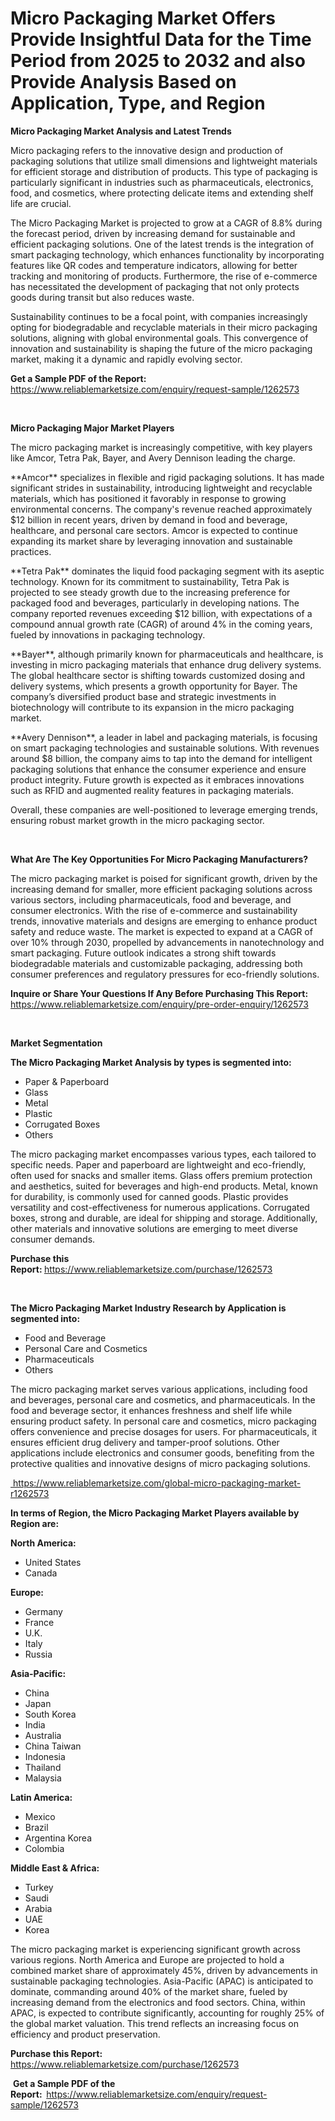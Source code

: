 <p><h1>Micro Packaging Market Offers Provide Insightful Data for the Time Period from 2025 to 2032 and also Provide Analysis Based on Application, Type, and Region</h1></p><p><strong>Micro Packaging Market Analysis and Latest Trends</strong></p>
<p><p>Micro packaging refers to the innovative design and production of packaging solutions that utilize small dimensions and lightweight materials for efficient storage and distribution of products. This type of packaging is particularly significant in industries such as pharmaceuticals, electronics, food, and cosmetics, where protecting delicate items and extending shelf life are crucial. </p><p>The Micro Packaging Market is projected to grow at a CAGR of 8.8% during the forecast period, driven by increasing demand for sustainable and efficient packaging solutions. One of the latest trends is the integration of smart packaging technology, which enhances functionality by incorporating features like QR codes and temperature indicators, allowing for better tracking and monitoring of products. Furthermore, the rise of e-commerce has necessitated the development of packaging that not only protects goods during transit but also reduces waste.</p><p>Sustainability continues to be a focal point, with companies increasingly opting for biodegradable and recyclable materials in their micro packaging solutions, aligning with global environmental goals. This convergence of innovation and sustainability is shaping the future of the micro packaging market, making it a dynamic and rapidly evolving sector.</p></p>
<p><strong>Get a Sample PDF of the Report:&nbsp;</strong> <a href="https://www.reliablemarketsize.com/enquiry/request-sample/1262573?utm_campaign=3015&utm_medium=2&utm_source=Github&utm_content=ia&utm_term=19042025&utm_id=micro-packaging">https://www.reliablemarketsize.com/enquiry/request-sample/1262573</a></p>
<p>&nbsp;</p>
<p><strong>Micro Packaging Major Market Players</strong></p>
<p><p>The micro packaging market is increasingly competitive, with key players like Amcor, Tetra Pak, Bayer, and Avery Dennison leading the charge. </p><p>**Amcor** specializes in flexible and rigid packaging solutions. It has made significant strides in sustainability, introducing lightweight and recyclable materials, which has positioned it favorably in response to growing environmental concerns. The company's revenue reached approximately $12 billion in recent years, driven by demand in food and beverage, healthcare, and personal care sectors. Amcor is expected to continue expanding its market share by leveraging innovation and sustainable practices.</p><p>**Tetra Pak** dominates the liquid food packaging segment with its aseptic technology. Known for its commitment to sustainability, Tetra Pak is projected to see steady growth due to the increasing preference for packaged food and beverages, particularly in developing nations. The company reported revenues exceeding $12 billion, with expectations of a compound annual growth rate (CAGR) of around 4% in the coming years, fueled by innovations in packaging technology.</p><p>**Bayer**, although primarily known for pharmaceuticals and healthcare, is investing in micro packaging materials that enhance drug delivery systems. The global healthcare sector is shifting towards customized dosing and delivery systems, which presents a growth opportunity for Bayer. The company’s diversified product base and strategic investments in biotechnology will contribute to its expansion in the micro packaging market.</p><p>**Avery Dennison**, a leader in label and packaging materials, is focusing on smart packaging technologies and sustainable solutions. With revenues around $8 billion, the company aims to tap into the demand for intelligent packaging solutions that enhance the consumer experience and ensure product integrity. Future growth is expected as it embraces innovations such as RFID and augmented reality features in packaging materials.</p><p>Overall, these companies are well-positioned to leverage emerging trends, ensuring robust market growth in the micro packaging sector.</p></p>
<p>&nbsp;</p>
<p><strong>What Are The Key Opportunities For Micro Packaging Manufacturers?</strong></p>
<p><p>The micro packaging market is poised for significant growth, driven by the increasing demand for smaller, more efficient packaging solutions across various sectors, including pharmaceuticals, food and beverage, and consumer electronics. With the rise of e-commerce and sustainability trends, innovative materials and designs are emerging to enhance product safety and reduce waste. The market is expected to expand at a CAGR of over 10% through 2030, propelled by advancements in nanotechnology and smart packaging. Future outlook indicates a strong shift towards biodegradable materials and customizable packaging, addressing both consumer preferences and regulatory pressures for eco-friendly solutions.</p></p>
<p><strong>Inquire or Share Your Questions If Any Before Purchasing This Report:</strong> <a href="https://www.reliablemarketsize.com/enquiry/pre-order-enquiry/1262573?utm_campaign=3015&utm_medium=2&utm_source=Github&utm_content=ia&utm_term=19042025&utm_id=micro-packaging">https://www.reliablemarketsize.com/enquiry/pre-order-enquiry/1262573</a></p>
<p>&nbsp;</p>
<p><strong>Market Segmentation</strong></p>
<p><strong>The Micro Packaging Market Analysis by types is segmented into:</strong></p>
<p><ul><li>Paper & Paperboard</li><li>Glass</li><li>Metal</li><li>Plastic</li><li>Corrugated Boxes</li><li>Others</li></ul></p>
<p><p>The micro packaging market encompasses various types, each tailored to specific needs. Paper and paperboard are lightweight and eco-friendly, often used for snacks and smaller items. Glass offers premium protection and aesthetics, suited for beverages and high-end products. Metal, known for durability, is commonly used for canned goods. Plastic provides versatility and cost-effectiveness for numerous applications. Corrugated boxes, strong and durable, are ideal for shipping and storage. Additionally, other materials and innovative solutions are emerging to meet diverse consumer demands.</p></p>
<p><strong>Purchase this Report:&nbsp;</strong><a href="https://www.reliablemarketsize.com/purchase/1262573?utm_campaign=3015&utm_medium=2&utm_source=Github&utm_content=ia&utm_term=19042025&utm_id=micro-packaging">https://www.reliablemarketsize.com/purchase/1262573</a></p>
<p>&nbsp;</p>
<p><strong>The Micro Packaging Market Industry Research by Application is segmented into:</strong></p>
<p><ul><li>Food and Beverage</li><li>Personal Care and Cosmetics</li><li>Pharmaceuticals</li><li>Others</li></ul></p>
<p><p>The micro packaging market serves various applications, including food and beverages, personal care and cosmetics, and pharmaceuticals. In the food and beverage sector, it enhances freshness and shelf life while ensuring product safety. In personal care and cosmetics, micro packaging offers convenience and precise dosages for users. For pharmaceuticals, it ensures efficient drug delivery and tamper-proof solutions. Other applications include electronics and consumer goods, benefiting from the protective qualities and innovative designs of micro packaging solutions.</p></p>
<p><a href="https://www.reliablemarketsize.com/global-micro-packaging-market-r1262573?utm_campaign=3015&utm_medium=2&utm_source=Github&utm_content=ia&utm_term=19042025&utm_id=micro-packaging">&nbsp;https://www.reliablemarketsize.com/global-micro-packaging-market-r1262573</a></p>
<p><strong>In terms of Region, the Micro Packaging Market Players available by Region are:</strong></p>
<p>
    <p> <strong> North America: </strong>
        <ul>
            <li>United States</li>
            <li>Canada</li>
        </ul>
        </p> 
    <p> <strong> Europe: </strong>
        <ul>
            <li>Germany</li>
            <li>France</li>
            <li>U.K.</li>
            <li>Italy</li>
            <li>Russia</li>
        </ul>
        </p> 
    <p> <strong> Asia-Pacific: </strong>
        <ul>
            <li>China</li>
            <li>Japan</li>
            <li>South Korea</li>
            <li>India</li>
            <li>Australia</li>
            <li>China Taiwan</li>
            <li>Indonesia</li>
            <li>Thailand</li>
            <li>Malaysia</li>
        </ul>
        </p> 
    <p> <strong> Latin America: </strong>
        <ul>
            <li>Mexico</li>
            <li>Brazil</li>
            <li>Argentina Korea</li>
            <li>Colombia</li>
        </ul>
        </p> 
    <p> <strong> Middle East & Africa: </strong>
        <ul>
            <li>Turkey</li>
            <li>Saudi</li>
            <li>Arabia</li>
            <li>UAE</li>
            <li>Korea</li>
        </ul>
    </p>
    </p>
<p><p>The micro packaging market is experiencing significant growth across various regions. North America and Europe are projected to hold a combined market share of approximately 45%, driven by advancements in sustainable packaging technologies. Asia-Pacific (APAC) is anticipated to dominate, commanding around 40% of the market share, fueled by increasing demand from the electronics and food sectors. China, within APAC, is expected to contribute significantly, accounting for roughly 25% of the global market valuation. This trend reflects an increasing focus on efficiency and product preservation.</p></p>
<p><strong>Purchase this Report: </strong><a href="https://www.reliablemarketsize.com/purchase/1262573?utm_campaign=3015&utm_medium=2&utm_source=Github&utm_content=ia&utm_term=19042025&utm_id=micro-packaging">https://www.reliablemarketsize.com/purchase/1262573</a></p>
<p>&nbsp;<strong>Get a Sample PDF of the Report:&nbsp;&nbsp;</strong><a href="https://www.reliablemarketsize.com/enquiry/request-sample/1262573?utm_campaign=3015&utm_medium=2&utm_source=Github&utm_content=ia&utm_term=19042025&utm_id=micro-packaging">https://www.reliablemarketsize.com/enquiry/request-sample/1262573</a></p>
<p><strong></strong></p>
<p><p></p><p></p><p></p></p>